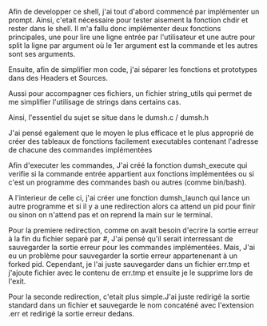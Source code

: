 Afin de developper ce shell, j'ai tout d'abord commencé par implémenter un prompt.
Ainsi, c'etait nécessaire pour tester aisement la fonction chdir et rester dans le shell.
Il m'a fallu donc implémenter deux fonctions principales, une pour lire une ligne entrée par l'utilisateur et une autre pour split la ligne par argument où le 1er argument est la commande et les autres sont ses arguments.

Ensuite, afin de simplifier mon code, j'ai séparer les fonctions et prototypes dans des Headers et Sources.

Aussi pour accompagner ces fichiers, un fichier string_utils qui permet de me simplifier l'utilisage de strings dans certains cas.

Ainsi, l'essentiel du sujet se situe dans le dumsh.c / dumsh.h 

J'ai pensé egalement que le moyen le plus efficace et le plus approprié de créer des tableaux de fonctions facilement executables contenant l'adresse de chacune des commandes implémentées 

Afin d'executer les commandes, J'ai créé la fonction dumsh_execute qui verifie si la commande entrée appartient aux fonctions implémentées ou si c'est un programme des commandes bash ou autres (comme bin/bash).


A l'interieur de celle ci, j'ai créer une fonction dumsh_launch qui lance un autre programme et si il y a une redirection alors ca attend un pid pour finir ou sinon on n'attend pas et on reprend la main sur le terminal.

Pour la premiere redirection, comme on avait besoin d'ecrire la sortie erreur à la fin du fichier separé par #, J'ai pensé qu'il serait interressant de sauvegarder la sortie erreur pour les commandes implémentées. Mais, J'ai eu un problème pour sauvegarder la sortie erreur appartenenant à un forked pid. 
Cependant, je l'ai juste sauvegarder dans un fichier err.tmp et j'ajoute  fichier avec le contenu de err.tmp et ensuite je le supprime lors de l'exit.

Pour la seconde redirection, c'etait plus simple.J'ai juste redirigé la sortie standard dans un fichier et sauvegarde le nom concaténé avec l'extension .err et redirigé la sortie erreur dedans.